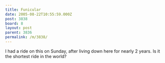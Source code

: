 ```yaml
---
title: Funicular
date: 2005-08-22T10:55:59.000Z
post: 3838
board: 8
layout: post
parent: 3836
permalink: /m/3838/
---
```

I had a ride on this on Sunday, after living down here for nearly 2 years. Is it the shortest ride in the world?
